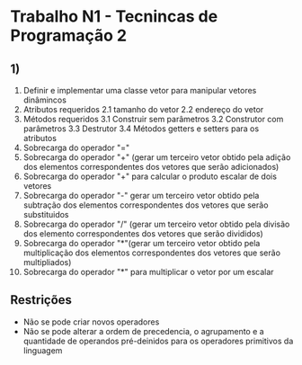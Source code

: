 # Trabalho N1 - Tecnincas de Programação 2
## 1)
1. Definir e implementar uma classe vetor para manipular vetores dinâmincos 
2. Atributos requeridos
2.1 tamanho do vetor
2.2 endereço do vetor
3. Métodos requeridos
3.1 Construir sem parâmetros
3.2 Construtor com parâmetros
3.3 Destrutor
3.4 Métodos getters e setters para os atributos
4. Sobrecarga do operador "="
5. Sobrecarga do operador "+"
(gerar um terceiro vetor obtido pela adição dos elementos correspondentes dos vetores que serão adicionados)
6. Sobrecarga do operador "+" para calcular o produto escalar de dois vetores
7. Sobrecarga do operador "-" gerar um terceiro vetor obtido pela subtração dos elementos correspondentes dos vetores que serão substituidos
8. Sobrecarga do operador "/" (gerar um terceiro vetor obtido pela divisão dos elemento correspondentes dos vetores que serão divididos)
9. Sobrecarga do operador "*"(gerar um terceiro vetor obtido pela multiplicação dos elementos correspondentes dos vetores que serão multipliados)
10. Sobrecarga do operador "*" para multiplicar o vetor por um escalar


## Restrições
- Não se pode criar novos operadores
- Não se pode alterar a ordem de precedencia, o agrupamento e a quantidade de operandos pré-deinidos para os operadores primitivos da linguagem